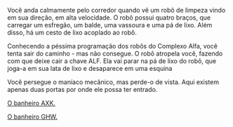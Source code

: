 Você anda calmamente pelo corredor quando vê um robô de limpeza vindo em sua direção, em alta velocidade. O robô possui quatro braços, que carregar um esfregão, um balde, uma vassoura e uma pá de lixo. Além disso, há um cesto de lixo acoplado ao robô.

Conhecendo a péssima programação dos robôs do Complexo Alfa, você tenta sair do caminho - mas não consegue. O robô atropela você, fazendo com que deixe cair a chave ALF. Ela vai parar na pá de lixo do robô, que joga-a em sua lata de lixo e desaparece em uma esquina

Você persegue o maníaco mecânico, mas perde-o de vista. Aqui existem apenas duas portas por onde ele possa ter entrado.

[O banheiro AXK.](2.md)

[O banheiro GHW.](16.md)

